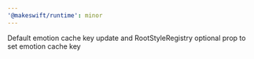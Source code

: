 ```yaml
---
'@makeswift/runtime': minor
---
```


Default emotion cache key update and RootStyleRegistry optional prop to set emotion cache key
